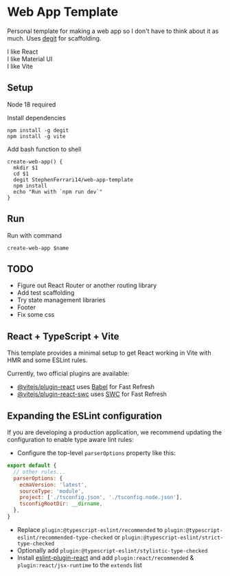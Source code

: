 # Web App Template
Personal template for making a web app so I don't have to think about it as much. Uses [degit](https://github.com/Rich-Harris/degit) for scaffolding.

I like React  
I like Material UI  
I like Vite  

## Setup
Node 18 required  

Install dependencies
```
npm install -g degit
npm install -g vite
```

Add bash function to shell
```
create-web-app() {
  mkdir $1
  cd $1
  degit StephenFerrari14/web-app-template
  npm install
  echo "Run with `npm run dev`"
}
```

## Run
Run with command
```
create-web-app $name
```

## TODO
- Figure out React Router or another routing library
- Add test scaffolding
- Try state management libraries
- Footer
- Fix some css


## React + TypeScript + Vite

This template provides a minimal setup to get React working in Vite with HMR and some ESLint rules.

Currently, two official plugins are available:

- [@vitejs/plugin-react](https://github.com/vitejs/vite-plugin-react/blob/main/packages/plugin-react/README.md) uses [Babel](https://babeljs.io/) for Fast Refresh
- [@vitejs/plugin-react-swc](https://github.com/vitejs/vite-plugin-react-swc) uses [SWC](https://swc.rs/) for Fast Refresh

## Expanding the ESLint configuration

If you are developing a production application, we recommend updating the configuration to enable type aware lint rules:

- Configure the top-level `parserOptions` property like this:

```js
export default {
  // other rules...
  parserOptions: {
    ecmaVersion: 'latest',
    sourceType: 'module',
    project: ['./tsconfig.json', './tsconfig.node.json'],
    tsconfigRootDir: __dirname,
  },
}
```

- Replace `plugin:@typescript-eslint/recommended` to `plugin:@typescript-eslint/recommended-type-checked` or `plugin:@typescript-eslint/strict-type-checked`
- Optionally add `plugin:@typescript-eslint/stylistic-type-checked`
- Install [eslint-plugin-react](https://github.com/jsx-eslint/eslint-plugin-react) and add `plugin:react/recommended` & `plugin:react/jsx-runtime` to the `extends` list

